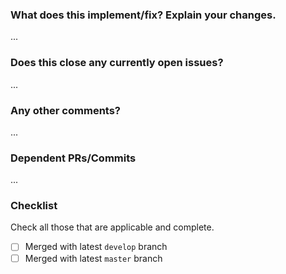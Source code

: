 ### What does this implement/fix? Explain your changes.

...

### Does this close any currently open issues?

...

### Any other comments?

...

### Dependent PRs/Commits

...

### Checklist

Check all those that are applicable and complete.

- [ ] Merged with latest `develop` branch
- [ ] Merged with latest `master` branch
